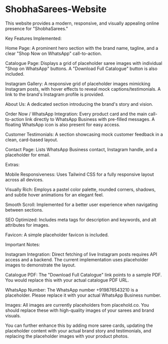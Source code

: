 # ShobhaSarees-Website

This website provides a modern, responsive, and visually appealing online presence for "ShobhaSarees."

Key Features Implemented:

Home Page: A prominent hero section with the brand name, tagline, and a clear "Shop Now on WhatsApp" call-to-action.

Catalogue Page: Displays a grid of placeholder saree images with individual "Shop on WhatsApp" buttons. A "Download Full Catalogue" button is also included.

Instagram Gallery: A responsive grid of placeholder images mimicking Instagram posts, with hover effects to reveal mock captions/testimonials. A link to the brand's Instagram profile is provided.

About Us: A dedicated section introducing the brand's story and vision.

Order Now / WhatsApp Integration: Every product card and the main call-to-action link directly to WhatsApp Business with pre-filled messages. A floating WhatsApp icon is also present for easy access.

Customer Testimonials: A section showcasing mock customer feedback in a clean, card-based layout.

Contact Page: Lists WhatsApp Business contact, Instagram handle, and a placeholder for email.

Extras:

Mobile Responsiveness: Uses Tailwind CSS for a fully responsive layout across all devices.

Visually Rich: Employs a pastel color palette, rounded corners, shadows, and subtle hover animations for an elegant feel.

Smooth Scroll: Implemented for a better user experience when navigating between sections.

SEO Optimized: Includes meta tags for description and keywords, and alt attributes for images.

Favicon: A simple placeholder favicon is included.

Important Notes:

Instagram Integration: Direct fetching of live Instagram posts requires API access and a backend. The current implementation uses placeholder images to demonstrate the layout.

Catalogue PDF: The "Download Full Catalogue" link points to a sample PDF. You would replace this with your actual catalogue PDF URL.

WhatsApp Number: The WhatsApp number +919876543210 is a placeholder. Please replace it with your actual WhatsApp Business number.

Images: All images are currently placeholders from placehold.co. You should replace these with high-quality images of your sarees and brand visuals.

You can further enhance this by adding more saree cards, updating the placeholder content with your actual brand story and testimonials, and replacing the placeholder images with your product photos.
